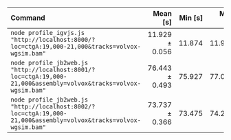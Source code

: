 | Command | Mean [s] | Min [s] | Max [s] | Relative |
|:---|---:|---:|---:|---:|
| `node profile_igvjs.js "http://localhost:8000/?loc=ctgA:19,000-21,000&tracks=volvox-wgsim.bam"` | 11.929 ± 0.056 | 11.874 | 11.999 | 1.00 |
| `node profile_jb2web.js "http://localhost:8001/?loc=ctgA:19,000-21,000&assembly=volvox&tracks=volvox-wgsim.bam"` | 76.443 ± 0.493 | 75.927 | 77.060 | 6.41 ± 0.05 |
| `node profile_jb2web.js "http://localhost:8002/?loc=ctgA:19,000-21,000&assembly=volvox&tracks=volvox-wgsim.bam"` | 73.737 ± 0.366 | 73.475 | 74.278 | 6.18 ± 0.04 |
